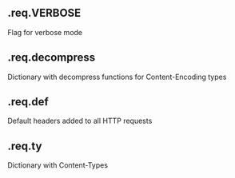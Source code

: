 

## .req.VERBOSE

 Flag for verbose mode

## .req.decompress

 Dictionary with decompress functions for Content-Encoding types

## .req.def

 Default headers added to all HTTP requests

## .req.ty

 Dictionary with Content-Types
